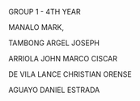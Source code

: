GROUP 1 - 4TH YEAR


MANALO MARK,

TAMBONG ARGEL JOSEPH

ARRIOLA JOHN MARCO CISCAR

DE VILA LANCE CHRISTIAN ORENSE

AGUAYO DANIEL ESTRADA
